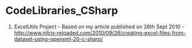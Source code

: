 CodeLibraries_CSharp
====================

1. ExcelUtils Project - Based on my article published on 26th Sept 2010 - http://www.nitrix-reloaded.com/2010/09/26/creating-excel-files-from-dataset-using-openxml-20-c-sharp/
